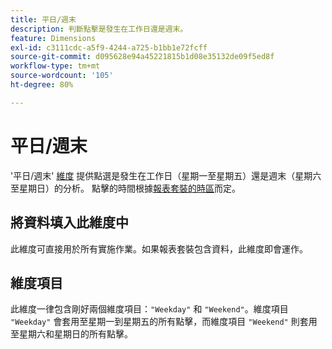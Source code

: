 ```yaml
---
title: 平日/週末
description: 判斷點擊是發生在工作日還是週末。
feature: Dimensions
exl-id: c3111cdc-a5f9-4244-a725-b1bb1e72fcff
source-git-commit: d095628e94a45221815b1d08e35132de09f5ed8f
workflow-type: tm+mt
source-wordcount: '105'
ht-degree: 80%

---
```


# 平日/週末

&#39;平日/週末&#39; [維度](overview.md) 提供點選是發生在工作日（星期一至星期五）還是週末（星期六至星期日）的分析。 點擊的時間根據[報表套裝的時區](/help/admin/admin/c-manage-report-suites/c-edit-report-suites/general/general-acct-settings-admin.md)而定。

## 將資料填入此維度中

此維度可直接用於所有實施作業。如果報表套裝包含資料，此維度即會運作。

## 維度項目

此維度一律包含剛好兩個維度項目：`"Weekday"` 和 `"Weekend"`。維度項目 `"Weekday"` 會套用至星期一到星期五的所有點擊，而維度項目 `"Weekend"` 則套用至星期六和星期日的所有點擊。
